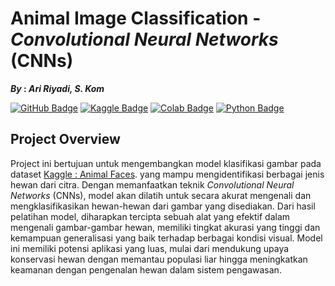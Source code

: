 # Animal Image Classification - _Convolutional Neural Networks_ (CNNs)
**_By_ : _Ari Riyadi, S. Kom_**

[![GitHub Badge](https://img.shields.io/badge/GitHub-100000?style=for-the-badge&logo=github&logoColor=white)](https://github.com/aririyadi/)
[![Kaggle Badge](https://img.shields.io/badge/Kaggle-20BEFF?style=for-the-badge&logo=kaggle&logoColor=white)](https://www.kaggle.com/)
[![Colab Badge](https://img.shields.io/badge/Colab-F9AB00?style=for-the-badge&logo=google-colab&logoColor=white)](https://colab.research.google.com/)
[![Python Badge](https://img.shields.io/badge/Python-3776AB?style=for-the-badge&logo=python&logoColor=white)](https://www.python.org/)

## Project Overview
Project ini bertujuan untuk mengembangkan model klasifikasi gambar pada dataset [Kaggle : Animal Faces](https://www.kaggle.com/datasets/andrewmvd/animal-faces). yang mampu mengidentifikasi berbagai jenis hewan dari citra. Dengan memanfaatkan teknik _Convolutional Neural Networks_ (CNNs), model akan dilatih untuk secara akurat mengenali dan mengklasifikasikan hewan-hewan dari gambar yang disediakan. Dari hasil pelatihan model, diharapkan tercipta sebuah alat yang efektif dalam mengenali gambar-gambar hewan, memiliki tingkat akurasi yang tinggi dan kemampuan generalisasi yang baik terhadap berbagai kondisi visual. Model ini memiliki potensi aplikasi yang luas, mulai dari mendukung upaya konservasi hewan dengan memantau populasi liar hingga meningkatkan keamanan dengan pengenalan hewan dalam sistem pengawasan.
